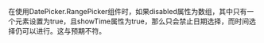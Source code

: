 在使用DatePicker.RangePicker组件时，如果disabled属性为数组，其中只有一个元素设置为true，且showTime属性为true，那么只会禁止日期选择，而时间选择仍可以进行。这与预期不符。
